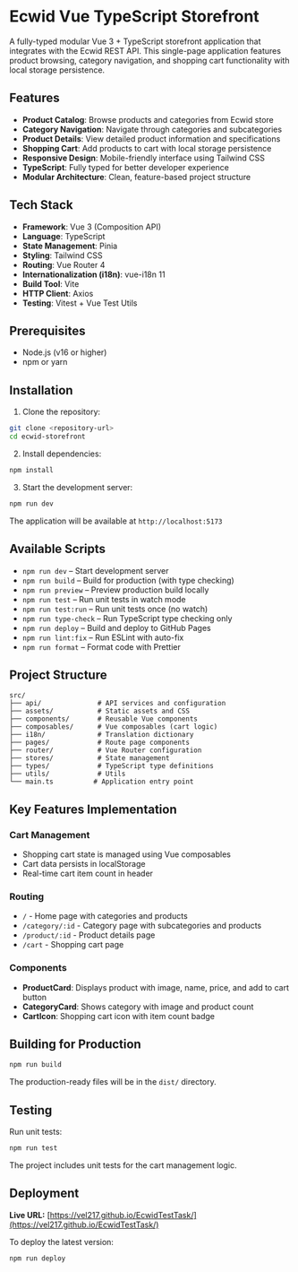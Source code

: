 # Ecwid Vue TypeScript Storefront

A fully-typed modular Vue 3 + TypeScript storefront application that integrates with the Ecwid REST API. This single-page application features product browsing, category navigation, and shopping cart functionality with local storage persistence.

## Features

- **Product Catalog**: Browse products and categories from Ecwid store
- **Category Navigation**: Navigate through categories and subcategories
- **Product Details**: View detailed product information and specifications
- **Shopping Cart**: Add products to cart with local storage persistence
- **Responsive Design**: Mobile-friendly interface using Tailwind CSS
- **TypeScript**: Fully typed for better developer experience
- **Modular Architecture**: Clean, feature-based project structure

## Tech Stack

- **Framework**: Vue 3 (Composition API)
- **Language**: TypeScript
- **State Management**: Pinia
- **Styling**: Tailwind CSS
- **Routing**: Vue Router 4
- **Internationalization (i18n)**: vue-i18n 11
- **Build Tool**: Vite
- **HTTP Client**: Axios
- **Testing**: Vitest + Vue Test Utils

## Prerequisites

- Node.js (v16 or higher)
- npm or yarn

## Installation

1. Clone the repository:

```bash
git clone <repository-url>
cd ecwid-storefront
```

2. Install dependencies:

```bash
npm install
```

3. Start the development server:

```bash
npm run dev
```

The application will be available at `http://localhost:5173`

## Available Scripts

- `npm run dev` – Start development server
- `npm run build` – Build for production (with type checking)
- `npm run preview` – Preview production build locally
- `npm run test` – Run unit tests in watch mode
- `npm run test:run` – Run unit tests once (no watch)
- `npm run type-check` – Run TypeScript type checking only
- `npm run deploy` – Build and deploy to GitHub Pages
- `npm run lint:fix` – Run ESLint with auto-fix
- `npm run format` – Format code with Prettier

## Project Structure

```
src/
├── api/              # API services and configuration
├── assets/           # Static assets and CSS
├── components/       # Reusable Vue components
├── composables/      # Vue composables (cart logic)
├── i18n/             # Translation dictionary
├── pages/            # Route page components
├── router/           # Vue Router configuration
├── stores/           # State management
├── types/            # TypeScript type definitions
├── utils/            # Utils
└── main.ts          # Application entry point
```

## Key Features Implementation

### Cart Management

- Shopping cart state is managed using Vue composables
- Cart data persists in localStorage
- Real-time cart item count in header

### Routing

- `/` - Home page with categories and products
- `/category/:id` - Category page with subcategories and products
- `/product/:id` - Product details page
- `/cart` - Shopping cart page

### Components

- **ProductCard**: Displays product with image, name, price, and add to cart button
- **CategoryCard**: Shows category with image and product count
- **CartIcon**: Shopping cart icon with item count badge

## Building for Production

```bash
npm run build
```

The production-ready files will be in the `dist/` directory.

## Testing

Run unit tests:

```bash
npm run test
```

The project includes unit tests for the cart management logic.

## Deployment

**Live URL:** [https://vel217.github.io/EcwidTestTask/](https://vel217.github.io/EcwidTestTask/)

To deploy the latest version:

```bash
npm run deploy
```
